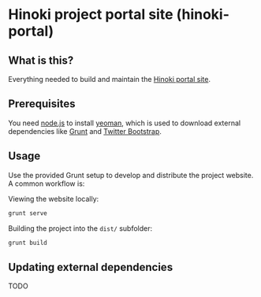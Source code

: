 # Hinoki project portal site (hinoki-portal)

## What is this?

Everything needed to build and maintain the [Hinoki portal site](http://www.hinoki-project.org).

## Prerequisites

You need [node.js](http://nodejs.org/) to install [yeoman](http://yeoman.io/), which is used to download external dependencies like [Grunt](http://gruntjs.com/) and [Twitter Bootstrap](http://getbootstrap.com/).

## Usage

Use the provided Grunt setup to develop and distribute the project website. A common workflow is:

Viewing the website locally:

```bash
grunt serve
```

Building the project into the `dist/` subfolder:

```bash
grunt build
```

## Updating external dependencies

TODO
